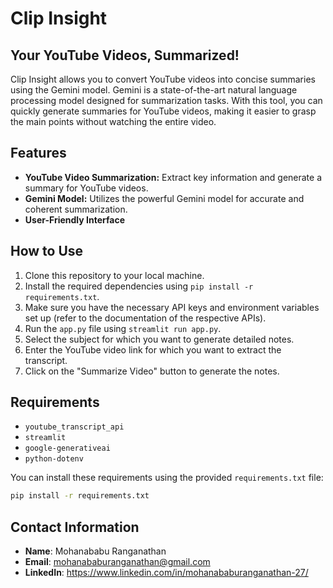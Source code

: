 # Clip Insight
## Your YouTube Videos, Summarized!

Clip Insight allows you to convert YouTube videos into concise summaries using the Gemini model. Gemini is a state-of-the-art natural language processing model designed for summarization tasks. With this tool, you can quickly generate summaries for YouTube videos, making it easier to grasp the main points without watching the entire video.

## Features

- **YouTube Video Summarization:** Extract key information and generate a summary for YouTube videos.
- **Gemini Model:** Utilizes the powerful Gemini model for accurate and coherent summarization.
- **User-Friendly Interface**

## How to Use

1. Clone this repository to your local machine.
2. Install the required dependencies using `pip install -r requirements.txt`.
3. Make sure you have the necessary API keys and environment variables set up (refer to the documentation of the respective APIs).
4. Run the `app.py` file using `streamlit run app.py`.
5. Select the subject for which you want to generate detailed notes.
6. Enter the YouTube video link for which you want to extract the transcript.
7. Click on the "Summarize Video" button to generate the notes.

## Requirements

- `youtube_transcript_api`
- `streamlit`
- `google-generativeai`
- `python-dotenv`

You can install these requirements using the provided `requirements.txt` file:

```bash
pip install -r requirements.txt
```

## Contact Information

- **Name**: Mohanababu Ranganathan
- **Email**: mohanababuranganathan@gmail.com
- **LinkedIn**: https://www.linkedin.com/in/mohanababuranganathan-27/
